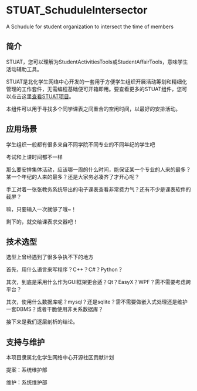 # STUAT_SchuduleIntersector
A Schudule for student organization to intersect the time of members

## 简介

STUAT，您可以理解为StudentActivitiesTools或StudentAffairTools，意味学生活动辅助工具。

STUAT是北化学生网络中心开发的一套用于方便学生组织开展活动筹划和精细化管理的工作套件，无需编程基础便可开箱即用。要查看更多的STUAT组件，您可以点击这里[查看STUAT项目](https://github.com/BUCTSNC/STUAT)。

本组件可以用于寻找多个同学课表之间重合的空闲时间，以最好的安排活动。

## 应用场景

学生组织一般都有很多来自不同学院不同专业的不同年纪的学生吧

考试和上课时间都不一样

那么要安排集体活动，应该哪一周的什么时间，能保证某一个专业的人来的最多？某一个年纪的人来的最多？还是大家务必凑齐了才开心呢？

手工对着一张张教务系统导出的电子课表查看非常费力气？还有不少是课表软件的截屏？

嘛，只要输入一次就够了哦~！

剩下的，就交给课表求交器吧！

## 技术选型

选型上曾经遇到了很多争执不下的地方

首先，用什么语言来写程序？C++？C#？Python？

其次，到底是采用什么作为GUI框架更合适？Qt？EasyX？WPF？需不需要考虑跨平台？

其次，使用什么数据库呢？mysql？还是sqlite？需不需要做嵌入式处理还是维护一套DBMS？或者干脆使用非关系数据库？

接下来是我们逐层剖析的结论。

## 支持与维护

本项目隶属北化学生网络中心开源社区贡献计划

提案：系统维护部

维护：系统维护部